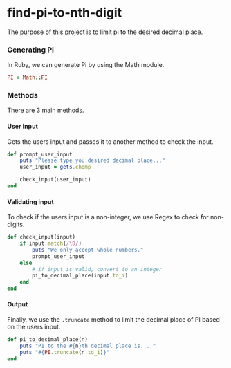 # find-pi-to-nth-digit
The purpose of this project is to limit pi to the desired decimal place.

### Generating Pi
In Ruby, we can generate Pi by using the Math module.
```ruby
PI = Math::PI
```
### Methods
There are 3 main methods.

#### User Input
Gets the users input and passes it to another method to check the input.
```ruby
def prompt_user_input
    puts "Please type you desired decimal place..."
    user_input = gets.chomp

    check_input(user_input)
end
```
#### Validating input
To check if the users input is a non-integer, we use Regex to check for non-digits.
```ruby
def check_input(input)
    if input.match(/\D/) 
        puts "We only accept whole numbers."
        prompt_user_input
    else
        # if input is valid, convert to an integer
        pi_to_decimal_place(input.to_i)
    end
end
```
#### Output
Finally, we use the ``.truncate`` method to limit the decimal place of PI based on the users input.
```ruby
def pi_to_decimal_place(n)
    puts "PI to the #{n}th decimal place is...."
    puts "#{PI.truncate(n.to_i)}"
end
```
